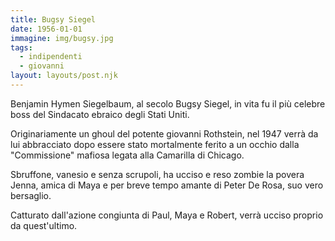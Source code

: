 ```yaml
---
title: Bugsy Siegel
date: 1956-01-01
immagine: img/bugsy.jpg
tags:
  - indipendenti
  - giovanni
layout: layouts/post.njk
---
```


Benjamin Hymen Siegelbaum, al secolo Bugsy Siegel, in vita fu il più celebre boss del Sindacato ebraico degli Stati Uniti.

Originariamente un ghoul del potente giovanni Rothstein, nel 1947 verrà da lui abbracciato dopo essere stato mortalmente ferito a un occhio dalla "Commissione" mafiosa legata alla Camarilla di Chicago.

Sbruffone, vanesio e senza scrupoli, ha ucciso e reso zombie la povera Jenna, amica di Maya e per breve tempo amante di Peter De Rosa, suo vero bersaglio.

Catturato dall'azione congiunta di Paul, Maya e Robert, verrà ucciso proprio da quest'ultimo.